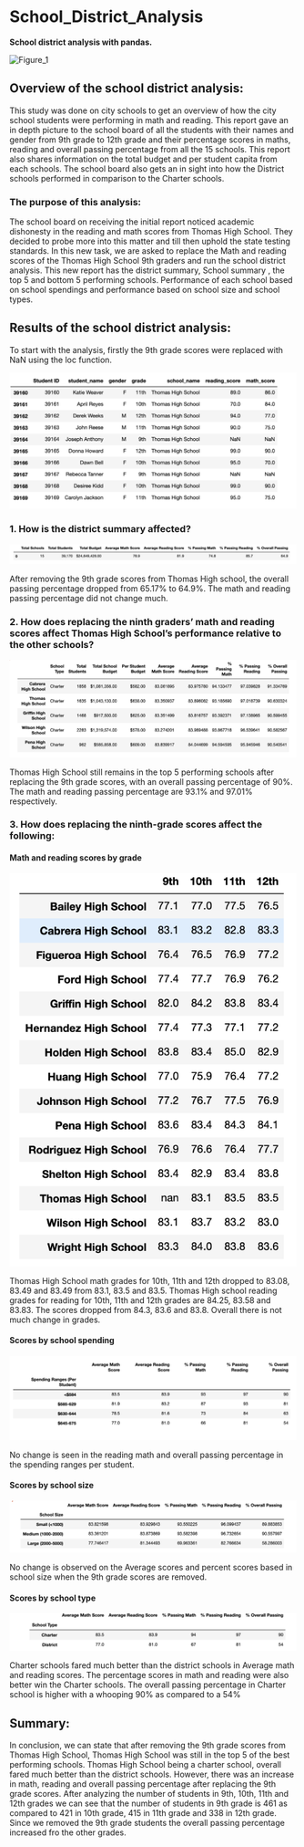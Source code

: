 # School_District_Analysis

**School district analysis with pandas.**

![Figure_1](https://image.shutterstock.com/image-vector/happy-kids-school-supplies-group-260nw-1382398052.jpg)

## Overview of the school district analysis:

This study was done on city schools to get an overview of how the city school students were performing in math and reading. This report gave an in depth picture to the school board of all the students with their names and gender from 9th grade to 12th grade and their percentage scores in maths, reading and overall passing percentage from all the 15 schools. This report also shares information on the total budget and per student capita from each schools. The school board also gets an in sight into how the District schools performed in comparison to the Charter schools.

### The purpose of this analysis:

The school board on receiving the initial report noticed academic dishonesty in the reading and math scores from Thomas High School. They decided to probe more into this matter and till then uphold the state testing standards. In this new task, we are asked to replace the Math and reading scores of the Thomas High School 9th graders and run the school district analysis. This new report has the district summary, School summary , the top 5 and bottom 5 performing schools. Performance of each school based on school spendings and performance based on school size and school types. 

## Results of the school district analysis:

To start with the analysis, firstly the 9th grade scores were replaced with NaN using the loc function.

![Figure2](Resources/Figure_2_nan.png)

### 1. How is the district summary affected?

![Figure 3](Resources/Figure_3_district.png)

After removing the 9th grade scores from Thomas High school, the overall passing percentage dropped from 65.17% to 64.9%. The math and reading passing percentage did not change much.

### 2. How does replacing the ninth graders’ math and reading scores affect Thomas High School’s performance relative to the 			   other schools?

![Figure 4](Resources/Figure_4-top5.png)

Thomas High School still remains in the top 5 performing schools after replacing the 9th grade scores, with an overall passing percentage of 90%. The math and reading passing percentage are 93.1% and 97.01% respectively.
	
### 3. How does replacing the ninth-grade scores affect the following:

#### Math and reading scores by grade

![figure 5](Resources/Figure_5.png)

Thomas High School math grades for 10th, 11th and 12th dropped to 83.08, 83.49 and 83.49 from 83.1, 83.5 and 83.5.
Thomas High school reading grades for reading for 10th, 11th and 12th grades are 84.25, 83.58 and 83.83.
The scores dropped from 84.3, 83.6 and 83.8. Overall there is not much change in grades.
	
#### Scores by school spending

![Figure 6](Resources/Figure-6.png)

No change is seen in the reading math and overall passing percentage in the spending ranges per student.

#### Scores by school size

![Figure 7](Resources/Figure_7.png)

No change is observed on the Average scores and percent scores based in school size when the 9th grade scores are removed.

#### Scores by school type

![Figure 8](Resources/Figure_8.png)

Charter schools fared much better than the district schools in Average math and reading scores. The percentage scores in math and reading were also better win the Charter schools. The overall passing percentage in Charter school is higher with a whooping 90% as compared to a 54%

## Summary:

In conclusion, we can state that after removing the 9th grade scores from Thomas High School, Thomas High School was still in the top 5 of the best performing schools. Thomas High School being a charter school, overall fared much better than the district schools. However, there was an increase in math, reading and overall passing percentage after replacing the 9th grade scores. After analyzing the number of students in 9th, 10th, 11th and 12th grades we can see that the number of students in 9th grade is 461 as compared to 421 in 10th grade, 415 in 11th grade and 338 in 12th grade. Since we removed the 9th grade students the overall passing percentage increased fro the other grades.

